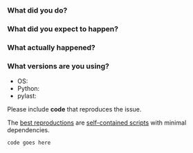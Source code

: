 ### What did you do?

### What did you expect to happen?

### What actually happened?

### What versions are you using?

* OS: 
* Python: 
* pylast: 

Please include **code** that reproduces the issue.

The [best reproductions](https://stackoverflow.com/help/minimal-reproducible-example) are [self-contained scripts](https://ericlippert.com/2014/03/05/how-to-debug-small-programs/) with minimal dependencies.

```python
code goes here
```
